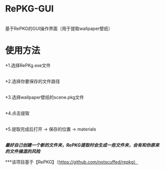 # RePKG-GUI
\
基于RePKG的GUI操作界面（用于提取wallpaper壁纸）  


# 使用方法
*1.选择RePKg.exe文件

\
*2.选择你要保存的文件路径

\
*3.选择wallpaper壁纸的scene.pkg文件

\
*4.点击提取

\
*5.提取完成后打开  ->  保存的位置  ->  materials



\
***最好自己创建一个新的文件夹，RePKG提取时会生成一些文件夹，会有和你原来的文件搞混的风险***

***该项目基于【RePKG】（https://github.com/notscuffed/repkg）
